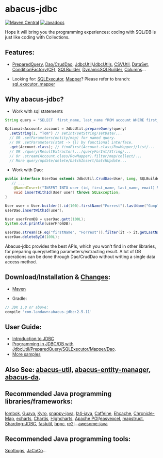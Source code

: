 # abacus-jdbc

[![Maven Central](https://img.shields.io/maven-central/v/com.landawn/abacus-jdbc.svg)](https://maven-badges.herokuapp.com/maven-central/com.landawn/abacus-jdbc/)
[![Javadocs](https://img.shields.io/badge/javadoc-2.5.11-brightgreen.svg)](https://www.javadoc.io/doc/com.landawn/abacus-jdbc/2.5.11/index.html)

Hope it will bring you the programming experiences: coding with SQL/DB is just like coding with Collections.

## Features:



*  [PreparedQuery](https://htmlpreview.github.io/?https://github.com/landawn/abacus-jdbc/blob/master/docs/PreparedQuery_view.html), 
[Dao/CrudDao](https://htmlpreview.github.io/?https://github.com/landawn/abacus-jdbc/blob/master/docs/Dao_view.html), 
[JdbcUtil](https://htmlpreview.github.io/?https://github.com/landawn/abacus-jdbc/blob/master/docs/JdbcUtil_view.html)/[JdbcUtils](https://htmlpreview.github.io/?https://github.com/landawn/abacus-jdbc/blob/master/docs/JdbcUtils_view.html),
[CSVUtil](https://htmlpreview.github.io/?https://github.com/landawn/abacus-jdbc/blob/master/docs/CSVUtil_view.html), 
[DataSet](https://htmlpreview.github.io/?https://github.com/landawn/abacus-jdbc/blob/master/docs/DataSet_view.html), 
[ConditionFactory(CF)](https://htmlpreview.github.io/?https://github.com/landawn/abacus-jdbc/blob/master/docs/ConditionFactory_view.html), 
[SQLBuilder](https://htmlpreview.github.io/?https://github.com/landawn/abacus-jdbc/blob/master/docs/SQLBuilder_view.html), 
[DynamicSQLBuilder](https://htmlpreview.github.io/?https://github.com/landawn/abacus-jdbc/blob/master/docs/DynamicSQLBuilder_view.html), 
[Columns](https://htmlpreview.github.io/?https://github.com/landawn/abacus-jdbc/blob/master/docs/Columns_view.html)...


* Looking for: [SQLExecutor](https://htmlpreview.github.io/?https://github.com/landawn/abacus-jdbc/blob/master/docs/SQLExecutor_view.html), 
[Mapper](https://htmlpreview.github.io/?https://github.com/landawn/abacus-jdbc/blob/master/docs/Mapper_view.html)? Please refer to branch: [sql_executor_mapper](https://github.com/landawn/abacus-jdbc/tree/sql_executor_mapper)


## Why abacus-jdbc?

* Work with sql statements
```java
String query = "SELECT  first_name, last_name fROM account WHERE first_Name = ?";

Optional<Account> account = JdbcUtil.prepareQuery(query)
  .setString(1, "Tom") // setInt/setString/setDate/...
  // OR .setParameters(entity/map) for named query.
  // OR .setParameters(stmt -> {}) by functional interface.
  .get(Account.class); // findFirst(Account.class/RowMapper)/list/...
  // OR ./query(ResultExtractor).../queryForInt/String/...
  // Or .stream(Account.class/RowMapper).filter/map/collect/...
  // More query/update/delete/batchInsert/batchUpdate...
```

* Work with Dao:
```java
public interface UserDao extends JdbcUtil.CrudDao<User, Long, SQLBuilder.PSC, UserDao> {
   // ...
    @NamedInsert("INSERT INTO user (id, first_name, last_name, email) VALUES (:id, :firstName, :lastName, :email)")
    void insertWithId(User user) throws SQLException;
}

User user = User.builder().id(100).firstName("Forrest").lastName("Gump").email("123@email.com").build();
userDao.insertWithId(user);

User userFromDB = userDao.gett(100L);
System.out.println(userFromDB);

userDao.stream(CF.eq("firstName", "Forrest")).filter(it -> it.getLastName().equals("Gump"));
userDao.deleteById(100L);

```

Abacus-jdbc provides the best APIs, which you won't find in other libraries, for preparing query/setting parameters/extracting result. A lot of DB operations can be done through Dao/CrudDao without writing a single data access method.


## Download/Installation & [Changes](https://github.com/landawn/abacus-jdbc/blob/master/CHANGES.md):

* [Maven](http://search.maven.org/#search%7Cga%7C1%7Cg%3A%22com.landawn%22)

* Gradle:
```gradle
// JDK 1.8 or above:
compile 'com.landawn:abacus-jdbc:2.5.11'
```

## User Guide:
* [Introduction to JDBC](https://www.javacodegeeks.com/2015/02/jdbc-tutorial.html)
* [Programming in JDBC/DB with JdbcUtil/PreparedQuery/SQLExecutor/Mapper/Dao](https://github.com/landawn/abacus-jdbc/wiki/Programming-in-RDBMS-with-Jdbc,-PreparedQuery,-SQLExecutor,-Mapper-and-Dao).
* [More samples](https://github.com/landawn/abacus-jdbc/tree/master/samples/com/landawn/abacus/samples)

## Also See: [abacus-util](https://github.com/landawn/abacus-util), [abacus-entity-manager](https://github.com/landawn/abacus-entity-manager), [abacus-da](https://github.com/landawn/abacus-da).

## Recommended Java programming libraries/frameworks:
[lombok](https://github.com/rzwitserloot/lombok), [Guava](https://github.com/google/guava), [Kyro](https://github.com/EsotericSoftware/kryo), [snappy-java](https://github.com/xerial/snappy-java), [lz4-java](https://github.com/lz4/lz4-java), [Caffeine](https://github.com/ben-manes/caffeine), [Ehcache](http://www.ehcache.org/), [Chronicle-Map](https://github.com/OpenHFT/Chronicle-Map), [echarts](https://github.com/apache/incubator-echarts), 
[Chartjs](https://github.com/chartjs/Chart.js), [Highcharts](https://www.highcharts.com/blog/products/highcharts/), [Apache POI](https://github.com/apache/poi)/[easyexcel](https://github.com/alibaba/easyexcel), [mapstruct](https://github.com/mapstruct/mapstruct), [Sharding-JDBC](https://github.com/apache/incubator-shardingsphere), [fastutil](https://github.com/vigna/fastutil), [hppc](https://github.com/carrotsearch/hppc), [re2j](https://github.com/google/re2j)...[awesome-java](https://github.com/akullpp/awesome-java)

## Recommended Java programming tools:
[Spotbugs](https://github.com/spotbugs/spotbugs), [JaCoCo](https://www.eclemma.org/jacoco/)...
